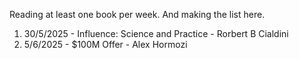 Reading at least one book per week.
And making the list here.

1. 30/5/2025  - Influence: Science and Practice - Rorbert B Cialdini
2. 5/6/2025 - $100M Offer - Alex Hormozi